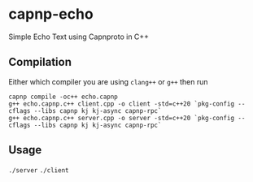 # capnp-echo
Simple Echo Text using Capnproto in C++

## Compilation
Either which compiler you are using `clang++` or `g++` 
then run 
```
capnp compile -oc++ echo.capnp
g++ echo.capnp.c++ client.cpp -o client -std=c++20 `pkg-config --cflags --libs capnp kj kj-async capnp-rpc`
g++ echo.capnp.c++ server.cpp -o server -std=c++20 `pkg-config --cflags --libs capnp kj kj-async capnp-rpc`
```

## Usage
`./server`
`./client`
